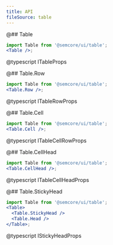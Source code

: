 ```yaml
---
title: API
fileSource: table
---
```


@## Table

```jsx
import Table from '@semcore/ui/table';
<Table />;
```

@typescript ITableProps

@## Table.Row

```jsx
import Table from '@semcore/ui/table';
<Table.Row />;
```

@typescript ITableRowProps

@## Table.Cell

```jsx
import Table from '@semcore/ui/table';
<Table.Cell />;
```

@typescript ITableCellRowProps

@## Table.CellHead

```jsx
import Table from '@semcore/ui/table';
<Table.CellHead />;
```

@typescript ITableCellHeadProps

@## Table.StickyHead

```jsx
import Table from '@semcore/ui/table';
<Table>
  <Table.StickyHead />
  <Table.Head />
</Table>;
```

@typescript IStickyHeadProps
